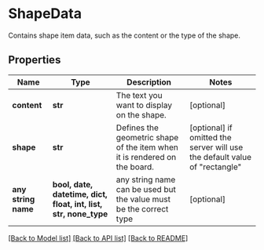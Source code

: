 # ShapeData

Contains shape item data, such as the content or the type of the shape.

## Properties
Name | Type | Description | Notes
------------ | ------------- | ------------- | -------------
**content** | **str** | The text you want to display on the shape. | [optional] 
**shape** | **str** | Defines the geometric shape of the item when it is rendered on the board. | [optional]  if omitted the server will use the default value of "rectangle"
**any string name** | **bool, date, datetime, dict, float, int, list, str, none_type** | any string name can be used but the value must be the correct type | [optional]

[[Back to Model list]](../README.md#documentation-for-models) [[Back to API list]](../README.md#documentation-for-api-endpoints) [[Back to README]](../README.md)


